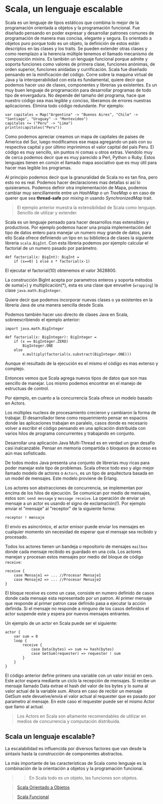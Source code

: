 Scala, un lenguaje escalable
============================

Scala es un lenguaje de tipos estáticos que combina lo mejor de la programación orientada a objetos y la programación funcional.
Fue diseñado pensando en poder expresar y desarrollar patrones comunes de programación de manera mas concisa, elegante y segura.
Es orientado a objetos puro porque todo es un objeto, la definición de estos están descriptos en las clases y los traits.
Se pueden extender otras clases y como reemplazo a la herencia múltiple tenemos el llamado mecanismo de composición mixins.
Es también un lenguaje funcional porque admite y soporta funciones como valores de primera clase, funciones anónimas, de orden superior, funciones anidadas y currificación.
Scala fue diseñado pensando en la minificación del código.
Corre sobre la maquina virtual de Java y la interoperabilidad con esta es fundamental, quiere decir que podemos hacer uso de clases, componentes y librerias ya existentes.
Es un muy buen lenguaje de programación para desarrollar programas de todo tipo de envergadura.
No depende del tamaño del programa, hace que nuestro código sea mas legible y conciso, liberamos de errores nuestras aplicaciones.
Elimina todo código redundante.
Por ejemplo:

	var capitales = Map("Argentina" -> "Buenos Aires", "Chile" -> "Santiago", "Uruguay" -> "Montevideo")
	capitales += ("Peru" -> "Lima")
	println(capitales("Peru"))

Como podemos apreciar creamos un mapa de capitales de paises de America del Sur, luego modificamos ese mapa agregando un país con su respectiva capital y por último imprimimos el valor capital del país Peru.
El código es muy sencillo, sin puntos ni comas u otros extras. Viendolo muy de cerca podemos decir que es muy parecido a Perl, Python o Ruby. Estos lenguajes tienen en común el llamado mapa asociativo que es muy útil para hacer mas legible los programas.

Al principio podemos decir que la granuralidad de Scala no es tan fina, pero esto no es real. Podemos hacer declaraciones mas detallas si así lo quisieramos. Podemos definir otra implementación de Mapa, podemos cambiar muy sencillamente entre un *HashMap* o un *TreeMap* o en caso de querer que sea **thread-safe** por *mixing in* usando *SynchronizedMap* trait.

>El ejemplo anterior muestra la extensibilidad de Scala como lenguaje. Sencillo de utilizar y extender. 


Scala es un lenguaje pensado para hacer desarrollos mas extensibles y productivos. Por ejemplo podemos hacer una propia implementación del tipo de datos entero para manejar un numero muy grande de datos, para ello Scala ofrece definiendo un tipo en su biblioteca de clases la siguiente libreria `scala.BigInt`. Con esta libreria podemos por ejemplo calcular el factorial de un numero pasado por parámetro.

	def factorial(x: BigInt): BigInt = 
		if (x==0) 1 else x * factorial(x-1)

El ejecutar el factorial(10) obtenemos el valor 3628800.

La construcción BigInt acepta por parametros enteros y soporta métodos de suma(+) y multiplicación(*), esta es una clase que envuelve (`wrapping`) la clase `java.math.BigInteger`.

Quiere decir que podemos incorporar nuevas clases o ya existentes en la libreria Java de una manera sencilla desde Scala.

Podemos también hacer uso directo de clases Java en Scala, sobreescribiendo el ejemplo anterior:

	import java.math.BigInteger
	
	def factorial(x: BigInteger): BigInteger = 
		if (x == BigInteger.ZERO)
			BigInteger.ONE
		else 
			x.multiply(factorial(x.substract(BigInteger.ONE)))

Aunque el resultado de la ejecución es el mismo el código es mas extenso y complejo.

Entonces vemos que Scala agrega nuevos tipos de datos que son mas sencillo de manejar. Los mismo podemos encontrar en el manejo de estructuas de control.

Por ejemplo, en cuanto a la concurrencia Scala ofrece un modelo basado en Actors. 

Los múltiples nucleos de procesamiento crecieron y cambiaron la forma de trabajar. El desarrollador tiene como requerimiento pensar en espacios donde las aplicaciones trabajan en paralelo, casos donde es necesario volver a escribir el código pensando en una aplicación distribuida con varios hilos de programa concurrentes y trabajando en conjunto.

Desarrollar una aplicación Java Multi-Thread es en verdad un gran desafio casi inalcanzable. Pensar en memoria compartida o bloqueos de acceso es aún mas sofisticado.

De todos modos Java presenta una conjunto de librerias muy ricas para poder manejar este tipo de problemas. Scala ofrece todo eso y algo mejor llamado modelo de actores o `Actors`, es un tipo de arquitectura basada en un model de mensajes. Este modelo proviene de Erlang.

Los actores son abstracciones de concurrencia, se implementan por encima de los hilos de ejecución. Se comunican por medio de mensajes, estos son: `send message` y `message receive`.
La operación de enviar un mensaje a un actor es usando el signo de exclamación(!). Por ejemplo enviar el "mensaje" al "receptor" de la siguiente forma:
	
	receptor ! mensaje

El envío es asincrónico, el actor emisor puede enviar los mensajes en cualquier momento sin necesidad de esperar que el mensaje sea recibido y procesado.

Todos los actores tienen un bandeja o repositorio de mensajes ``mailbox`` donde cada mensaje recibido es guardado en una cola. Los actores manejan y procesan estos mensajes por medio del bloque de código ``receive``:

	receive {
		case Mensaje1 => ... //Procesar Mensaje1
		case Mensaje2 => ... //Procesar Mensaje2
	}

El bloque receive es como un case, consiste en numero definido de casos donde cada mensaje esta representado por un patron. Al primer mensaje que responde al primer patron case definido pasa a ejecutar la acción definida. Si el mensaje no responde a ninguno de los casos definidos el actor suspende este y espera por nuevos mensajes entrantes.

Un ejemplo de un actor en Scala puede ser el siguiente:
	
	actor {
		var sum = 0
		loop {
			receive {
				case Data(bytes) => sum += hash(bytes)
				case GetSum(requester) => requester ! sum
			}
		}
	}

El código anterior define primero una variable con un valor inicial en cero. Este actor espera mediante un ciclo la recepción de mensajes.
Si recibe un mensaje llamado Data extrae el hash del valor de los bytes y lo suma al valor actual de la variable sum.
Ahora en caso de recibir un mensaje GetSum este devuelve/envía el valor actual al requester que es pasado por parametro al mensaje. En este caso el requester puede ser el mismo Actor que llamo al actual.

>Los Actors en Scala son altamente recomendables de utilizar en medios de concurrencia y computación distribuida.

Scala un lenguaje escalable?
----------------------------

La escalabilidad es influencida por diversos factores que van desde la sintaxis hasta la construcción de componentes abstractos.

La más importante de las características de Scala como lenguaje es la combinación de la orientación a objetos y la programación funcional.

>>En Scala todo es un objeto, las funciones son objetos.

>[Scala Orientado a Objetos](https://github.com/aantivero/programacion-scala/blob/master/capitulo-01/01-01.md)

>[Scala Funcional](https://github.com/aantivero/programacion-scala/blob/master/capitulo-01/01-02.md)